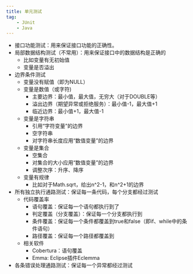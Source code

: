 ```yaml
---
title: 单元测试
tag:
	- JUnit
	- Java
---
```


* 接口功能测试：用来保证接口功能的正确性。
* 局部数据结构测试（不常用）：用来保证接口中的数据结构是正确的
	* 比如变量有无初始值
	* 变量是否溢出
* 边界条件测试
	* 变量没有赋值（即为NULL）
	* 变量是数值（或字符)
		* 主要边界：最小值，最大值，无穷大（对于DOUBLE等）
		* 溢出边界（期望异常或拒绝服务）：最小值-1，最大值+1
		* 临近边界：最小值+1，最大值-1
	* 变量是字符串
		* 引用“字符变量”的边界
		* 空字符串
		* 对字符串长度应用“数值变量”的边界
	* 变量是集合
		* 空集合
		* 对集合的大小应用“数值变量”的边界
		* 调整次序：升序、降序
	* 变量有规律
		* 比如对于Math.sqrt，给出n^2-1，和n^2+1的边界
* 所有独立执行通路测试：保证每一条代码，每个分支都经过测试
	* 代码覆盖率
		* 语句覆盖：保证每一个语句都执行到了
		* 判定覆盖（分支覆盖）：保证每一个分支都执行到
		* 条件覆盖：保证每一个条件都覆盖到true和false（即if、while中的条件语句）
		* 路径覆盖：保证每一个路径都覆盖到
	* 相关软件
		* Cobertura：语句覆盖
		* Emma: Eclipse插件Eclemma
* 各条错误处理通路测试：保证每一个异常都经过测试